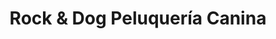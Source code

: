 ---
title: "Rock & Dog Peluquería Canina"
url: /jose-leon-suarez/rock-und-dog-peluqueria-canina/
shop: Tiere
---